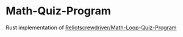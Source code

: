 # Math-Quiz-Program


Rust implementation of [Rellotscrewdriver/Math-Loop-Quiz-Program](https://github.com/Rellotscrewdriver/Math-Loop-Quiz-Program)
